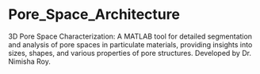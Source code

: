 # Pore_Space_Architecture
3D Pore Space Characterization: A MATLAB tool for detailed segmentation and analysis of pore spaces in particulate materials, providing insights into sizes, shapes, and various properties of pore structures. Developed by Dr. Nimisha Roy.
